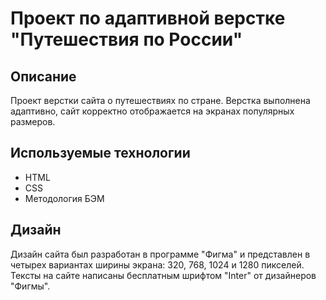 # Проект по адаптивной верстке "Путешествия по России"

## Описание

Проект верстки сайта о путешествиях по стране. Верстка выполнена адаптивно, сайт корректно отображается на экранах популярных размеров.

## Используемые технологии

- HTML
- CSS
- Методология БЭМ

## Дизайн

Дизайн сайта был разработан в программе "Фигма" и представлен в четырех вариантах ширины экрана: 320, 768, 1024 и 1280 пикселей. Тексты на сайте написаны бесплатным шрифтом "Inter" от дизайнеров "Фигмы".
